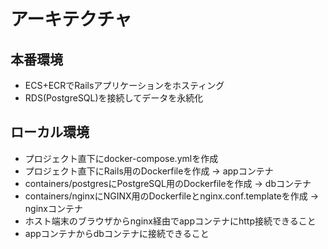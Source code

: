 # アーキテクチャ

## 本番環境

 - ECS+ECRでRailsアプリケーションをホスティング
 - RDS(PostgreSQL)を接続してデータを永続化

## ローカル環境

 - プロジェクト直下にdocker-compose.ymlを作成
 - プロジェクト直下にRails用のDockerfileを作成 -> appコンテナ
 - containers/postgresにPostgreSQL用のDockerfileを作成 -> dbコンテナ
 - containers/nginxにNGINX用のDockerfileとnginx.conf.templateを作成 -> nginxコンテナ
 - ホスト端末のブラウザからnginx経由でappコンテナにhttp接続できること
 - appコンテナからdbコンテナに接続できること
